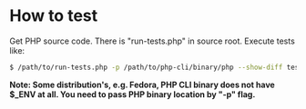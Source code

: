 # How to test

Get PHP source code. There is "run-tests.php" in source root.
Execute tests like:

```bash
$ /path/to/run-tests.php -p /path/to/php-cli/binary/php --show-diff tests
```

**Note: Some distribution's, e.g. Fedora, PHP CLI binary does not have
$_ENV at all. You need to pass PHP binary location by "-p" flag.**

